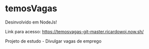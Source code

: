 # temosVagas

Desinvolvido em NodeJs! 

Link para acesso: 
https://temosvagas-git-master.ricardowoj.now.sh/

Projeto de estudo - Divulgar vagas de emprego


